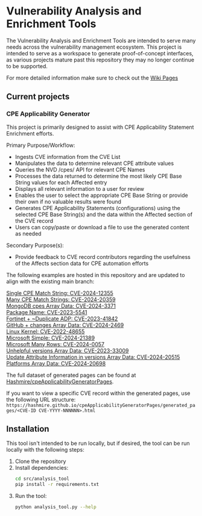 # Vulnerability Analysis and Enrichment Tools

The Vulnerability Analysis and Enrichment Tools are intended to serve many needs across the vulnerability management ecosystem. This project is intended to serve as a workspace to generate proof-of-concept interfaces, as various projects mature past this repository they may no longer continue to be supported.  

For more detailed information make sure to check out the [Wiki Pages](https://github.com/Hashmire/Analysis_Tools/wiki)

## Current projects

### CPE Applicability Generator

This project is primarily designed to assist with CPE Applicability Statement Enrichment efforts.  

Primary Purpose/Workflow:

- Ingests CVE information from the CVE List
- Manipulates the data to determine relevant CPE attribute values
- Queries the NVD /cpes/ API for relevant CPE Names
- Processes the data returned to determine the most likely CPE Base String values for each Affected entry
- Displays all relevant information to a user for review
- Enables the user to select the appropriate CPE Base String or provide their own if no valuable results were found
- Generates CPE Applicability Statements (configurations) using the selected CPE Base String(s) and the data within the Affected section of the CVE record
- Users can copy/paste or download a file to use the generated content as needed

Secondary Purpose(s):

- Provide feedback to CVE record contributors regarding the usefulness of the Affects section data for CPE automation efforts

The following examples are hosted in this repository and are updated to align with the existing main branch:  

[Single CPE Match String:  CVE-2024-12355](https://hashmire.github.io/Analysis_Tools/generated_pages/CVE-2024-12355)  
[Many CPE Match Strings:  CVE-2024-20359](https://hashmire.github.io/Analysis_Tools/generated_pages/CVE-2024-20359)  
[MongoDB cpes Array Data:  CVE-2024-3371](https://hashmire.github.io/Analysis_Tools/generated_pages/CVE-2024-3371)  
[Package Name:  CVE-2023-5541](https://hashmire.github.io/Analysis_Tools/generated_pages/CVE-2023-5541)  
[Fortinet + ~Duplicate ADP:  CVE-2023-41842](https://hashmire.github.io/Analysis_Tools/generated_pages/CVE-2023-41842)  
[GitHub + changes Array Data:  CVE-2024-2469](https://hashmire.github.io/Analysis_Tools/generated_pages/CVE-2024-2469)  
[Linux Kernel:  CVE-2022-48655](https://hashmire.github.io/Analysis_Tools/generated_pages/CVE-2022-48655)  
[Microsoft Simple:  CVE-2024-21389](https://hashmire.github.io/Analysis_Tools/generated_pages/CVE-2024-21389)  
[Microsoft Many Rows:  CVE-2024-0057](https://hashmire.github.io/Analysis_Tools/generated_pages/CVE-2024-0057)  
[Unhelpful versions Array Data:  CVE-2023-33009](https://hashmire.github.io/Analysis_Tools/generated_pages/CVE-2023-33009)  
[Update Attribute Information in versions Array Data:  CVE-2024-20515](https://hashmire.github.io/Analysis_Tools/generated_pages/CVE-2024-20515)  
[Platforms Array Data:  CVE-2024-20698](https://hashmire.github.io/Analysis_Tools/generated_pages/CVE-2024-20698)  

The full dataset of generated pages can be found at [Hashmire/cpeApplicabilityGeneratorPages](https://github.com/Hashmire/cpeApplicabilityGeneratorPages).

If you want to view a specific CVE record within the generated pages, use the following URL structure: `https://hashmire.github.io/cpeApplicabilityGeneratorPages/generated_pages/<CVE-ID CVE-YYYY-NNNNNN>.html`


## Installation

This tool isn't intended to be run locally, but if desired, the tool can be run locally with the following steps:

1. Clone the repository
2. Install dependencies:
   ```bash
   cd src/analysis_tool
   pip install -r requirements.txt
   ```
3. Run the tool:
   ```bash
   python analysis_tool.py --help
   ```
